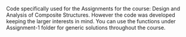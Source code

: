 Code specifically used for the Assignments for the course: Design and Analysis of Composite Structures.
However the code was developed keeping the larger interests in mind. You can use the functions under Assignment-1 folder for generic solutions throughout the course.
